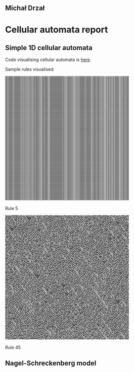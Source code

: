 Michał Drzał
------------

Cellular automata report
========================

Simple 1D cellular automata
---------------------------

Code visualising cellular automata is [here](../cellular).

Sample rules visualised:


<img src="rules/5.png" alt="alt text" width="400" height="400">

Rule 5

<img src="rules/45.png" alt="alt text" width="400" height="400">

Rule 45


Nagel-Schreckenberg model
-------------------------

